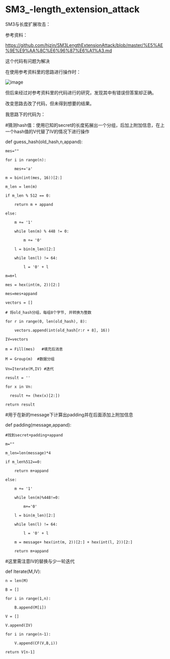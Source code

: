# SM3_-length_extension_attack

SM3与长度扩展攻击：

参考资料：

https://github.com/hjzin/SM3LengthExtensionAttack/blob/master/%E5%AE%9E%E9%AA%8C%E6%96%87%E6%A1%A3.md

这个代码有问题为解决

在使用参考资料里的思路进行操作时：

![image](https://user-images.githubusercontent.com/104775629/181994866-2a85e383-48e2-48b9-9a69-727528def680.png)

但后来经过对参考资料里的代码进行的研究，发现其中有错误但答案却正确。

改变思路去改了代码，但未得到想要的结果。

我思路下的代码为：

#猜测hash值：使用已知的secret的长度拓展出一个分组，后加上附加信息，在上一个hash值的V代替了IV的情况下进行操作

def guess_hash(old_hash,n,appand):

    mes=""
    
    for i in range(n):
    
        mes+='a'
        
    m = bin(int(mes, 16))[2:]
    
    m_len = len(m)
    
    if m_len % 512 == 0:
    
        return m + appand
        
    else:
    
        m += '1'
        
        while len(m) % 448 != 0:
        
            m += '0'
            
        l = bin(m_len)[2:]
        
        while len(l) != 64:
        
            l = '0' + l
            
    m=m+l
    
    mes = hex(int(m, 2))[2:]
    
    mes=mes+appand
    
    vectors = []
    
    # 将old_hash分组，每组8个字节, 并转换为整数
    
    for r in range(0, len(old_hash), 8):
    
        vectors.append(int(old_hash[r:r + 8], 16))
        
    IV=vectors
    
    m = Fill(mes)   #填充后消息
    
    M = Group(m)  #数据分组
    
    Vn=Iterate(M,IV) #迭代
    
    result = ''
    
    for x in Vn:
    
      result += (hex(x)[2:])
      
    return result
    
    
#用于在新的message下计算出padding并在后面添加上附加信息  
  
def padding(message,appand):

    #找到secret+padding+appand
    
    m=""
    
    m_len=len(message)*4
    
    if m_len%512==0:
    
        return m+appand
        
    else:
    
        m += '1'
        
        while len(m)%448!=0:
        
            m+='0'
            
        l = bin(m_len)[2:]
        
        while len(l) != 64:
        
            l = '0' + l

        m = message+ hex(int(m, 2))[2:] + hex(int(l, 2))[2:]
        
        return m+appand
     
#这里需注意IV的替换与少一轮迭代

def Iterate(M,IV):

    n = len(M)
    
    B = []
    
    for i in range(1,n):
    
        B.append(M[i])

    V = []
    
    V.append(IV)
    
    for i in range(n-1):
    
        V.append(CF(V,B,i))
        
    return V[n-1]
